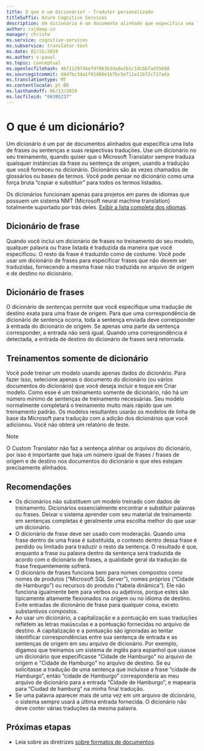 ```yaml
---
title: O que é um dicionário? - Tradutor personalizado
titleSuffix: Azure Cognitive Services
description: Um dicionário é um documento alinhado que especifica uma lista de frases ou sentenças (e suas traduções) que você sempre quer que o Microsoft Translator traduza da mesma maneira. Os dicionários às vezes também são chamados de glossários ou bases de termos.
author: rajdeep-in
manager: christw
ms.service: cognitive-services
ms.subservice: translator-text
ms.date: 02/21/2019
ms.author: v-pawal
ms.topic: conceptual
ms.openlocfilehash: 4bf112974befd7063b3da8e2b1c1dcbb7ad55608
ms.sourcegitcommit: d4dfbc34a1f03488e1b7bc5e711a11b72c717ada
ms.translationtype: MT
ms.contentlocale: pt-BR
ms.lasthandoff: 06/13/2019
ms.locfileid: "66385237"
---
```

# <a name="what-is-a-dictionary"></a>O que é um dicionário?

Um dicionário é um par de documentos alinhados que especifica uma lista de frases ou sentenças e suas respectivas traduções. Use um dicionário no seu treinamento, quando quiser que o Microsoft Translator sempre traduza quaisquer instâncias da frase ou sentença de origem, usando a tradução que você forneceu no dicionário. Dicionários são às vezes chamados de glossários ou bases de termos. Você pode pensar no dicionário como uma força bruta “copiar e substituir” para todos os termos listados.

Os dicionários funcionam apenas para projetos em pares de idiomas que possuem um sistema NMT (Microsoft neural machine translation) totalmente suportado por trás deles. [Exibir a lista completa dos idiomas](https://docs.microsoft.com/azure/cognitive-services/translator/language-support#customization).

## <a name="phrase-dictionary"></a>Dicionário de frase
Quando você inclui um dicionário de frases no treinamento do seu modelo, qualquer palavra ou frase listada é traduzida da maneira que você especificou. O resto da frase é traduzido como de costume. Você pode usar um dicionário de frases para especificar frases que não devem ser traduzidas, fornecendo a mesma frase não traduzida no arquivo de origem e de destino no dicionário.

## <a name="sentence-dictionary"></a>Dicionário de frases
O dicionário de sentenças permite que você especifique uma tradução de destino exata para uma frase de origem. Para que uma correspondência de dicionário de sentença ocorra, toda a sentença enviada deve corresponder à entrada do dicionário de origem.  Se apenas uma parte da sentença corresponder, a entrada não será igual.  Quando uma correspondência é detectada, a entrada de destino do dicionário de frases será retornada.

## <a name="dictionary-only-trainings"></a>Treinamentos somente de dicionário
Você pode treinar um modelo usando apenas dados do dicionário. Para fazer isso, selecione apenas o documento do dicionário (ou vários documentos do dicionário) que você deseja incluir e toque em Criar modelo. Como esse é um treinamento somente de dicionário, não há um número mínimo de sentenças de treinamento necessárias. Seu modelo normalmente completará o treinamento muito mais rápido que um treinamento padrão.  Os modelos resultantes usarão os modelos de linha de base da Microsoft para tradução com a adição dos dicionários que você adicionou.  Você não obterá um relatório de teste.

>[!Note]
>O Custom Translator não faz a sentença alinhar os arquivos do dicionário, por isso é importante que haja um número igual de frases / frases de origem e de destino nos documentos do dicionário e que eles estejam precisamente alinhados.

## <a name="recommendations"></a>Recomendações

- Os dicionários não substituem um modelo treinado com dados de treinamento.  Dicionários essencialmente encontrar e substituir palavras ou frases.  Deixar o sistema aprender com seu material de treinamento em sentenças completas é geralmente uma escolha melhor do que usar um dicionário.
- O dicionário de frase deve ser usado com moderação. Quando uma frase dentro de uma frase é substituída, o contexto dentro dessa frase é perdido ou limitado para traduzir o resto da sentença. O resultado é que, enquanto a frase ou palavra dentro da sentença será traduzida de acordo com o dicionário de frases, a qualidade geral da tradução da frase frequentemente sofrerá.
- O dicionário de frases funciona bem para nomes compostos como nomes de produtos (“Microsoft SQL Server”), nomes próprios (“Cidade de Hamburgo”) ou recursos do produto (“tabela dinâmica”). Ele não funciona igualmente bem para verbos ou adjetivos, porque estes são tipicamente altamente flexionados na origem ou no idioma de destino. Evite entradas de dicionário de frase para qualquer coisa, exceto substantivos compostos.
- Ao usar um dicionário, a capitalização e a pontuação em suas traduções refletem as letras maiúsculas e a pontuação fornecidas no arquivo de destino. A capitalização e a pontuação são ignoradas ao tentar identificar correspondências entre sua sentença de entrada e as sentenças de origem em seu arquivo de dicionário. Por exemplo, digamos que treinamos um sistema de inglês para espanhol que usasse um dicionário que especificasse "Cidade de Hamburgo" no arquivo de origem e "Cidade de Hamburgo" no arquivo de destino. Se eu solicitasse a tradução de uma sentença que incluísse a frase “cidade de Hamburgo”, então “cidade de Hamburgo” corresponderia ao meu arquivo de dicionário para a entrada “Cidade de Hamburgo”, e mapearia para “Ciudad de hamburg” na minha final tradução.
- Se uma palavra aparecer mais de uma vez em um arquivo de dicionário, o sistema sempre usará a última entrada fornecida. O dicionário não deve conter várias traduções da mesma palavra.

## <a name="next-steps"></a>Próximas etapas

- Leia sobre as diretrizes [sobre formatos de documentos](document-formats-naming-convention.md).
